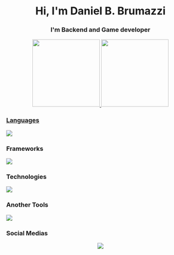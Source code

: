 <h1 align="center">Hi, I'm Daniel B. Brumazzi</h3>
<h3 align="center">I'm Backend and Game developer</h3>

<section style="width: 100%;">
  <div align="center">
    <a href="https://github.com/brumazzi">
    <img height="180em" src="https://github-readme-stats.vercel.app/api?username=brumazzi&show_icons=true&theme=chartreuse-dark&include_all_commits=true&count_private=true"/>
    <img height="180em" src="https://github-readme-stats.vercel.app/api/top-langs/?username=brumazzi&layout=compact&langs_count=7&theme=chartreuse-dark"/>
  </div>

### Languages
  <a href="https://skillicons.dev">
    <img src="https://skillicons.dev/icons?i=python,c,cpp,ruby,js,nodejs,ts,css,html,sass&theme=dark" />
  </a>

### Frameworks
  <a href="https://skillicons.dev">
    <img src="https://skillicons.dev/icons?i=rails,django,flask,vue,bootstrap&theme=dark" />
  </a>

### Technologies
  <a href="https://skillicons.dev">
    <img src="https://skillicons.dev/icons?i=gtk,cmake,postgres,pug,electron,git&theme=dark" />
  </a>

### Another Tools
  <a href="https://skillicons.dev">
    <img src="https://skillicons.dev/icons?i=github,discord,blender,vim,linux,bsd,windows&theme=dark" />
  </a>

  
### Social Medias

  <div align="center">
    <a href="https://www.linkedin.com/in/daniel-brumazzi-2153707b/" target="_blank"><img src="https://img.shields.io/badge/-LinkedIn-%230077B5?style=for-the-badge&logo=linkedin&logoColor=white"></a>
  </div>
  <!--div>
    <a href="https://www.instagram.com/nicholastn_/" target="_blank"><img src="https://img.shields.io/badge/-Instagram-%23E4405F?style=for-the-badge&logo=instagram&logoColor=white" target="_blank"></a>
    <a href = "mailto:nicholasnogueira12@gmail.com"><img src="**https://img.shields.io/badge/-Gmail-%23333?style=for-the-badge&logo=gmail&logoColor=white**" target="_blank"></a>
    <a href="https://www.facebook.com/Nicholas.Nogueira.10/" target="_blank"><img src="https://img.shields.io/badge/Facebook-1877F2?style=for-the-badge&logo=facebook&logoColor=white" target="_blank"></a>
  </div-->
  
  <!-- ![Snake animation](https://github.com/brumazzi/brumazzi/github-contribution-grid-snake.svg) -->
</section>

<!--
**brumazzi/brumazzi** is a ✨ _special_ ✨ repository because its `README.md` (this file) appears on your GitHub profile.

Here are some ideas to get you started:

- 🔭 I’m currently working on ...
- 🌱 I’m currently learning ...
- 👯 I’m looking to collaborate on ...
- 🤔 I’m looking for help with ...
- 💬 Ask me about ...
- 📫 How to reach me: ...
- 😄 Pronouns: ...
- ⚡ Fun fact: ...
-->
